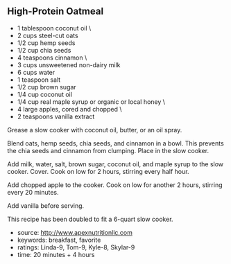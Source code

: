 High-Protein Oatmeal
--------------------

- 1 tablespoon coconut oil
\
- 2 cups steel-cut oats
- 1/2 cup hemp seeds
- 1/2 cup chia seeds
- 4 teaspoons cinnamon
\
- 3 cups unsweetened non-dairy milk
- 6 cups water
- 1 teaspoon salt
- 1/2 cup brown sugar
- 1/4 cup coconut oil
- 1/4 cup real maple syrup or organic or local honey
\
- 4 large apples, cored and chopped
\
- 2 teaspoons vanilla extract

Grease a slow cooker with coconut oil, butter, or an oil spray.

Blend oats, hemp seeds, chia seeds, and cinnamon in a bowl.  This
prevents the chia seeds and cinnamon from clumping.  Place in the slow
cooker.

Add milk, water, salt, brown sugar, coconut oil, and maple syrup to
the slow cooker.  Cover.  Cook on low for 2 hours, stirring every half
hour.

Add chopped apple to the cooker.  Cook on low for another 2 hours,
stirring every 20 minutes.

Add vanilla before serving.

This recipe has been doubled to fit a 6-quart slow cooker.

- source: http://www.apexnutritionllc.com
- keywords: breakfast, favorite
- ratings: Linda-9, Tom-9, Kyle-8, Skylar-9
- time: 20 minutes + 4 hours
